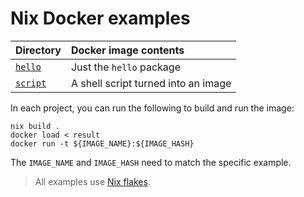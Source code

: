 # Nix Docker examples

| Directory             | Docker image contents               |
| :-------------------- | :---------------------------------- |
| [`hello`](./hello/)   | Just the `hello` package            |
| [`script`](./script/) | A shell script turned into an image |

In each project, you can run the following to build and run the image:

```shell
nix build .
docker load < result
docker run -t ${IMAGE_NAME}:${IMAGE_HASH}
```

The `IMAGE_NAME` and `IMAGE_HASH` need to match the specific example.

> All examples use [Nix flakes][flakes].

[flakes]: https://nixos.wiki/wiki/Flakes
